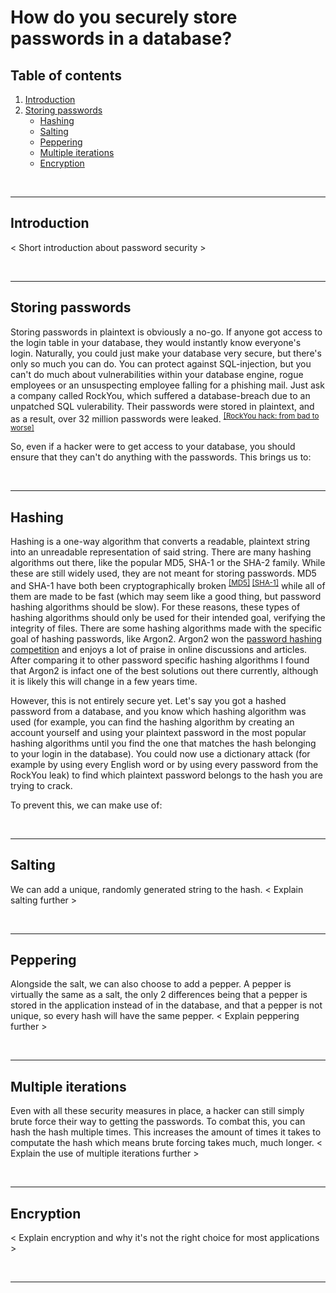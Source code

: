# How do you securely store passwords in a database?

## Table of contents

1. [Introduction](#introduction)
2. [Storing passwords](#storing-passwords)
    - [Hashing](#hashing)
    - [Salting](#salting)
    - [Peppering](#peppering)
    - [Multiple iterations](#multiple-iterations)
    - [Encryption](#encryption)
    
<br>    
<hr>

## Introduction

< Short introduction about password security >

<br>    
<hr>

## Storing passwords

Storing passwords in plaintext is obviously a no-go. If anyone got access to the login table in your database, they would instantly know everyone's login. Naturally, you could just make your database very secure, but there's only so much you can do. You can protect against SQL-injection, but you can't do much about vulnerabilities within your database engine, rogue employees or an unsuspecting employee falling for a phishing mail. Just ask a company called RockYou, which suffered a database-breach due to an unpatched SQL vulerability. Their passwords were stored in plaintext, and as a result, over 32 million passwords were leaked. <sup>[[RockYou hack: from bad to worse]](https://techcrunch.com/2009/12/14/rockyou-hack-security-myspace-facebook-passwords/)</sup>

So, even if a hacker were to get access to your database, you should ensure that they can't do anything with the passwords. This brings us to:

<br>    
<hr>

## Hashing

Hashing is a one-way algorithm that converts a readable, plaintext string into an unreadable representation of said string. There are many hashing algorithms out there, like the popular MD5, SHA-1 or the SHA-2 family. While these are still widely used, they are not meant for storing passwords. MD5 and SHA-1 have both been cryptographically broken <sup> [[MD5]](https://en.wikipedia.org/wiki/MD5) [[SHA-1]](https://en.wikipedia.org/wiki/SHA-1)</sup> while all of them are made to be fast (which may seem like a good thing, but password hashing algorithms should be slow). For these reasons, these types of hashing algorithms should only be used for their intended goal, verifying the integrity of files. There are some hashing algorithms made with the specific goal of hashing passwords, like Argon2. Argon2 won the [password hashing competition](https://www.password-hashing.net/) and enjoys a lot of praise in online discussions and articles. After comparing it to other password specific hashing algorithms I found that Argon2 is infact one of the best solutions out there currently, although it is likely this will change in a few years time.

However, this is not entirely secure yet. Let's say you got a hashed password from a database, and you know which hashing algorithm was used (for example, you can find the hashing algorithm by creating an account yourself and using your plaintext password in the most popular hashing algorithms until you find the one that matches the hash belonging to your login in the database). You could now use a dictionary attack (for example by using every English word or by using every password from the RockYou leak) to find which plaintext password belongs to the hash you are trying to crack. 

To prevent this, we can make use of:

<br>    
<hr>

## Salting

We can add a unique, randomly generated string to the hash. 
< Explain salting further >

<br>    
<hr>

## Peppering

Alongside the salt, we can also choose to add a pepper. A pepper is virtually the same as a salt, the only 2 differences being that a pepper is stored in the application instead of in the database, and that a pepper is not unique, so every hash will have the same pepper.
< Explain peppering further >

<br>    
<hr>

## Multiple iterations

Even with all these security measures in place, a hacker can still simply brute force their way to getting the passwords. To combat this, you can hash the hash multiple times. This increases the amount of times it takes to computate the hash which means brute forcing takes much, much longer.
< Explain the use of multiple iterations further >

<br>    
<hr>

## Encryption

< Explain encryption and why it's not the right choice for most applications >

<br>    
<hr>

